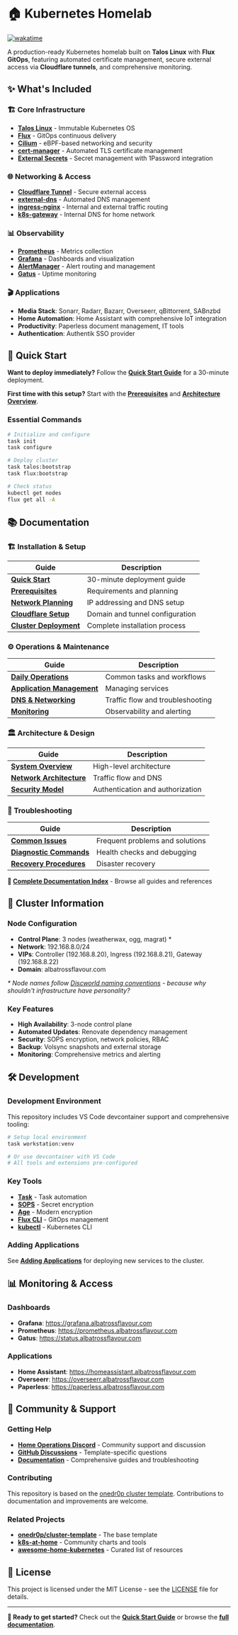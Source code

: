 # 🏠 Kubernetes Homelab

[![wakatime](https://wakatime.com/badge/user/97c75e0e-3119-41db-b612-8c629b4e97f4/project/ef519725-9fe1-48f5-83e1-57bf5545021e.svg)](https://wakatime.com/badge/user/97c75e0e-3119-41db-b612-8c629b4e97f4/project/ef519725-9fe1-48f5-83e1-57bf5545021e)

A production-ready Kubernetes homelab built on **Talos Linux** with **Flux GitOps**, featuring automated certificate management, secure external access via **Cloudflare tunnels**, and comprehensive monitoring.

## ✨ What's Included

### 🏗 Core Infrastructure

- **[Talos Linux](https://www.talos.dev/)** - Immutable Kubernetes OS
- **[Flux](https://fluxcd.io/)** - GitOps continuous delivery
- **[Cilium](https://cilium.io/)** - eBPF-based networking and security
- **[cert-manager](https://cert-manager.io/)** - Automated TLS certificate management
- **[External Secrets](https://external-secrets.io/)** - Secret management with 1Password integration

### 🌐 Networking & Access

- **[Cloudflare Tunnel](https://www.cloudflare.com/products/tunnel/)** - Secure external access
- **[external-dns](https://github.com/kubernetes-sigs/external-dns)** - Automated DNS management
- **[ingress-nginx](https://kubernetes.github.io/ingress-nginx/)** - Internal and external traffic routing
- **[k8s-gateway](https://github.com/ori-edge/k8s_gateway)** - Internal DNS for home network

### 📊 Observability

- **[Prometheus](https://prometheus.io/)** - Metrics collection
- **[Grafana](https://grafana.com/)** - Dashboards and visualization
- **[AlertManager](https://prometheus.io/docs/alerting/latest/alertmanager/)** - Alert routing and management
- **[Gatus](https://gatus.io/)** - Uptime monitoring

### 🎬 Applications

- **Media Stack**: Sonarr, Radarr, Bazarr, Overseerr, qBittorrent, SABnzbd
- **Home Automation**: Home Assistant with comprehensive IoT integration
- **Productivity**: Paperless document management, IT tools
- **Authentication**: Authentik SSO provider

## 🚀 Quick Start

**Want to deploy immediately?** Follow the **[Quick Start Guide](./docs/installation/quick-start.md)** for a 30-minute deployment.

**First time with this setup?** Start with the **[Prerequisites](./docs/installation/prerequisites.md)** and **[Architecture Overview](./docs/architecture/overview.md)**.

### Essential Commands

```bash
# Initialize and configure
task init
task configure

# Deploy cluster
task talos:bootstrap
task flux:bootstrap

# Check status
kubectl get nodes
flux get all -A
```

## 📚 Documentation

### 🏗 Installation & Setup

| Guide | Description |
|-------|-------------|
| **[Quick Start](./docs/installation/quick-start.md)** | 30-minute deployment guide |
| **[Prerequisites](./docs/installation/prerequisites.md)** | Requirements and planning |
| **[Network Planning](./docs/installation/network-planning.md)** | IP addressing and DNS setup |
| **[Cloudflare Setup](./docs/installation/cloudflare.md)** | Domain and tunnel configuration |
| **[Cluster Deployment](./docs/installation/cluster-deployment.md)** | Complete installation process |

### ⚙️ Operations & Maintenance

| Guide | Description |
|-------|-------------|
| **[Daily Operations](./docs/operations/daily-operations.md)** | Common tasks and workflows |
| **[Application Management](./docs/operations/application-management.md)** | Managing services |
| **[DNS & Networking](./docs/operations/dns-networking.md)** | Traffic flow and troubleshooting |
| **[Monitoring](./docs/operations/monitoring.md)** | Observability and alerting |

### 🏛 Architecture & Design

| Guide | Description |
|-------|-------------|
| **[System Overview](./docs/architecture/overview.md)** | High-level architecture |
| **[Network Architecture](./docs/architecture/networking.md)** | Traffic flow and DNS |
| **[Security Model](./docs/architecture/security.md)** | Authentication and authorization |

### 🔧 Troubleshooting

| Guide | Description |
|-------|-------------|
| **[Common Issues](./docs/troubleshooting/common-issues.md)** | Frequent problems and solutions |
| **[Diagnostic Commands](./docs/troubleshooting/diagnostics.md)** | Health checks and debugging |
| **[Recovery Procedures](./docs/troubleshooting/recovery.md)** | Disaster recovery |

**📖 [Complete Documentation Index](./docs/README.md)** - Browse all guides and references

## 🎯 Cluster Information

### Node Configuration

- **Control Plane**: 3 nodes (weatherwax, ogg, magrat) *
- **Network**: 192.168.8.0/24
- **VIPs**: Controller (192.168.8.20), Ingress (192.168.8.21), Gateway (192.168.8.22)
- **Domain**: albatrossflavour.com

*\* Node names follow [Discworld naming conventions](./docs/about/naming-conventions.md) - because why shouldn't infrastructure have personality?*

### Key Features

- **High Availability**: 3-node control plane
- **Automated Updates**: Renovate dependency management
- **Security**: SOPS encryption, network policies, RBAC
- **Backup**: Volsync snapshots and external storage
- **Monitoring**: Comprehensive metrics and alerting

## 🛠 Development

### Development Environment

This repository includes VS Code devcontainer support and comprehensive tooling:

```bash
# Setup local environment
task workstation:venv

# Or use devcontainer with VS Code
# All tools and extensions pre-configured
```

### Key Tools

- **[Task](https://taskfile.dev/)** - Task automation
- **[SOPS](https://github.com/getsops/sops)** - Secret encryption
- **[Age](https://github.com/FiloSottile/age)** - Modern encryption
- **[Flux CLI](https://fluxcd.io/flux/cmd/)** - GitOps management
- **[kubectl](https://kubernetes.io/docs/reference/kubectl/)** - Kubernetes CLI

### Adding Applications

See **[Adding Applications](./docs/development/adding-applications.md)** for deploying new services to the cluster.

## 📊 Monitoring & Access

### Dashboards

- **Grafana**: https://grafana.albatrossflavour.com
- **Prometheus**: https://prometheus.albatrossflavour.com
- **Gatus**: https://status.albatrossflavour.com

### Applications

- **Home Assistant**: https://homeassistant.albatrossflavour.com
- **Overseerr**: https://overseerr.albatrossflavour.com
- **Paperless**: https://paperless.albatrossflavour.com

## 🤝 Community & Support

### Getting Help

- **[Home Operations Discord](https://discord.gg/home-operations)** - Community support and discussion
- **[GitHub Discussions](https://github.com/onedr0p/cluster-template/discussions)** - Template-specific questions
- **[Documentation](./docs/)** - Comprehensive guides and troubleshooting

### Contributing

This repository is based on the [onedr0p cluster template](https://github.com/onedr0p/cluster-template). Contributions to documentation and improvements are welcome.

### Related Projects

- **[onedr0p/cluster-template](https://github.com/onedr0p/cluster-template)** - The base template
- **[k8s-at-home](https://github.com/k8s-at-home)** - Community charts and tools
- **[awesome-home-kubernetes](https://github.com/k8s-at-home/awesome-home-kubernetes)** - Curated list of resources

## 📜 License

This project is licensed under the MIT License - see the [LICENSE](./LICENSE) file for details.

---

**🚀 Ready to get started?** Check out the **[Quick Start Guide](./docs/installation/quick-start.md)** or browse the **[full documentation](./docs/README.md)**.
